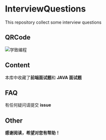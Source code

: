 # InterviewQuestions
This repository collect some interview questions

## QRCode
![学致编程](https://github.com/GZ-XZSJ/InterviewQuestions/blob/master/Images/qrcode_for_gh_2adbe72d57eb_430.jpg)

## Content
本库中收藏了**前端面试题**和 **JAVA 面试题**
## FAQ
有任何疑问请提交 **issue**
## Other
**感谢阅读，希望对您有帮助！**
